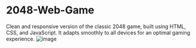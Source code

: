 # 2048-Web-Game
 Clean and responsive version of the classic 2048 game, built using HTML, CSS, and JavaScript. 
 It adapts smoothly to all devices for an optimal gaming experience.
![image](https://github.com/user-attachments/assets/77f756e8-f729-40bd-b9c9-a2838504f691)


